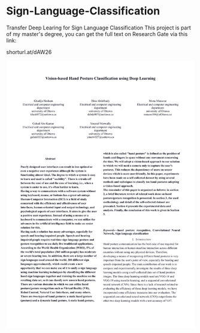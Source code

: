 # Sign-Language-Classification
Transfer Deep Learing for Sign Language Classification
This project is part of my master's degree, you can get the full text on Research Gate via this link:

shorturl.at/dAW26

<p float="center">
  <img src="https://github.com/khadija267/Sign-Language-Classification/blob/main/abstract.png?raw=true"  /> 

</p>
